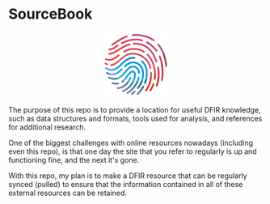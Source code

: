 # SourceBook  


<p align="center"><img src="https://github.com/digitalsleuth/sourcebook/blob/main/.assets/FingerPrint128-100dpi.png?raw=true" /></p>

The purpose of this repo is to provide a location for useful DFIR knowledge, such as data structures and formats, tools used for analysis, and references for additional research.  

One of the biggest challenges with online resources nowadays (including even this repo), is that one day the site that you refer to regularly is up and functioning fine, and the next it's gone.  

With this repo, my plan is to make a DFIR resource that can be regularly synced (pulled) to ensure that the information contained in all of these external resources can be retained.
